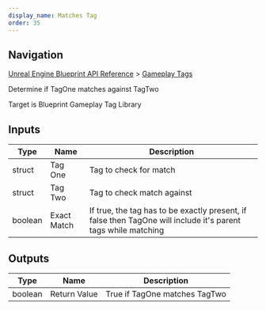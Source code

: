 ```yaml
---
display_name: Matches Tag
order: 35
---
```

## Navigation

[Unreal Engine Blueprint API Reference](https://dev.epicgames.com/documentation/en-us/unreal-engine/BlueprintAPI) > [Gameplay Tags](https://dev.epicgames.com/documentation/en-us/unreal-engine/BlueprintAPI/GameplayTags)

Determine if TagOne matches against TagTwo

Target is Blueprint Gameplay Tag Library

## Inputs

| Type | Name | Description |
| --- | --- | --- |
| struct | Tag One | Tag to check for match |
| struct | Tag Two | Tag to check match against |
| boolean | Exact Match | If true, the tag has to be exactly present, if false then TagOne will include it's parent tags while matching |

## Outputs

| Type | Name | Description |
| --- | --- | --- |
| boolean | Return Value | True if TagOne matches TagTwo |
